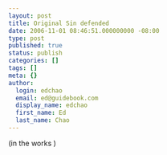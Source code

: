 ```yaml
---
layout: post
title: Original Sin defended
date: 2006-11-01 08:46:51.000000000 -08:00
type: post
published: true
status: publish
categories: []
tags: []
meta: {}
author:
  login: edchao
  email: ed@guidebook.com
  display_name: edchao
  first_name: Ed
  last_name: Chao
---
```

<p>(in the works )</p>
